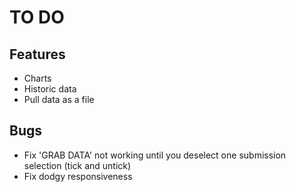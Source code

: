 # TO DO

## Features

- Charts
- Historic data
- Pull data as a file

## Bugs

- Fix 'GRAB DATA' not working until you deselect one submission selection (tick and untick)
- Fix dodgy responsiveness
